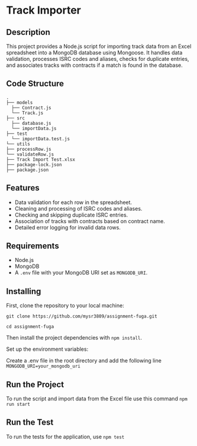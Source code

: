 # Track Importer

## Description

This project provides a Node.js script for importing track data from an Excel spreadsheet into a MongoDB database using Mongoose. It handles data validation, processes ISRC codes and aliases, checks for duplicate entries, and associates tracks with contracts if a match is found in the database.

## Code Structure

```
.
├── models
  ├── Contract.js
  └── Track.js
├── src
  ├── database.js
  └── importData.js
├── test
  └── importData.test.js
└── utils
├── processRow.js
└── validateRow.js
├── Track Import Test.xlsx
├── package-lock.json
├── package.json
```

## Features

- Data validation for each row in the spreadsheet.
- Cleaning and processing of ISRC codes and aliases.
- Checking and skipping duplicate ISRC entries.
- Association of tracks with contracts based on contract name.
- Detailed error logging for invalid data rows.

## Requirements

- Node.js
- MongoDB
- A `.env` file with your MongoDB URI set as `MONGODB_URI`.

## Installing

First, clone the repository to your local machine:

`git clone https://github.com/mysr3809/assignment-fuga.git`

`cd assignment-fuga`

Then install the project dependencies with `npm install`.

Set up the environment variables:

Create a .env file in the root directory and add the following line `MONGODB_URI=your_mongodb_uri`

## Run the Project

To run the script and import data from the Excel file use this command `npm run start`

## Run the Test

To run the tests for the application, use `npm test`
